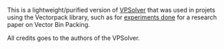This is a lightweight/purified version of [VPSolver](https://github.com/fdabrandao/vpsolver) that was used in projets using the Vectorpack library, such as for [experiments done](https://github.com/Vectorpack/experiments_vector_paper) for a research paper on Vector Bin Packing.

All credits goes to the authors of the VPSolver.
